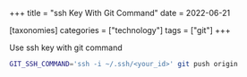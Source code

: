 +++
title = "ssh Key With Git Command"
date = 2022-06-21

[taxonomies]
categories = ["technology"]
tags = ["git"]
+++

Use ssh key with git command

```bash
GIT_SSH_COMMAND='ssh -i ~/.ssh/<your_id>' git push origin
```
